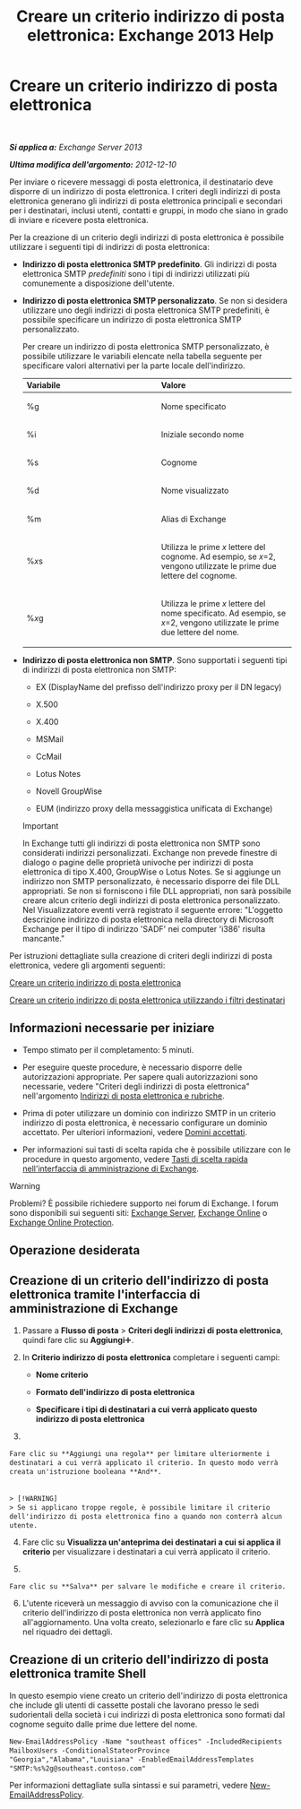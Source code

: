 ﻿---
title: 'Creare un criterio indirizzo di posta elettronica: Exchange 2013 Help'
TOCTitle: Creare un criterio indirizzo di posta elettronica
ms:assetid: eb2bf42e-2058-4e17-85d5-97546433b40a
ms:mtpsurl: https://technet.microsoft.com/it-it/library/Bb125137(v=EXCHG.150)
ms:contentKeyID: 50481928
ms.date: 05/22/2018
mtps_version: v=EXCHG.150
f1_keywords:
- Microsoft.Exchange.Management.SnapIn.Esm.OrganizationConfiguration.NewEmailAddressPolicyWizardForm.EmailAddressPolicyIntroductionPage
ms.translationtype: MT
---

# Creare un criterio indirizzo di posta elettronica

 

_**Si applica a:** Exchange Server 2013_

_**Ultima modifica dell'argomento:** 2012-12-10_

Per inviare o ricevere messaggi di posta elettronica, il destinatario deve disporre di un indirizzo di posta elettronica. I criteri degli indirizzi di posta elettronica generano gli indirizzi di posta elettronica principali e secondari per i destinatari, inclusi utenti, contatti e gruppi, in modo che siano in grado di inviare e ricevere posta elettronica.

Per la creazione di un criterio degli indirizzi di posta elettronica è possibile utilizzare i seguenti tipi di indirizzi di posta elettronica:

  - **Indirizzo di posta elettronica SMTP predefinito**. Gli indirizzi di posta elettronica SMTP *predefiniti* sono i tipi di indirizzi utilizzati più comunemente a disposizione dell'utente.

  - **Indirizzo di posta elettronica SMTP personalizzato**. Se non si desidera utilizzare uno degli indirizzi di posta elettronica SMTP predefiniti, è possibile specificare un indirizzo di posta elettronica SMTP personalizzato.
    
    Per creare un indirizzo di posta elettronica SMTP personalizzato, è possibile utilizzare le variabili elencate nella tabella seguente per specificare valori alternativi per la parte locale dell'indirizzo.
    
    
    <table>
    <colgroup>
    <col style="width: 50%" />
    <col style="width: 50%" />
    </colgroup>
    <thead>
    <tr class="header">
    <th>Variabile</th>
    <th>Valore</th>
    </tr>
    </thead>
    <tbody>
    <tr class="odd">
    <td><p>%g</p></td>
    <td><p>Nome specificato</p></td>
    </tr>
    <tr class="even">
    <td><p>%i</p></td>
    <td><p>Iniziale secondo nome</p></td>
    </tr>
    <tr class="odd">
    <td><p>%s</p></td>
    <td><p>Cognome</p></td>
    </tr>
    <tr class="even">
    <td><p>%d</p></td>
    <td><p>Nome visualizzato</p></td>
    </tr>
    <tr class="odd">
    <td><p>%m</p></td>
    <td><p>Alias di Exchange</p></td>
    </tr>
    <tr class="even">
    <td><p>%<em>x</em>s</p></td>
    <td><p>Utilizza le prime <em>x</em> lettere del cognome. Ad esempio, se <em>x</em>=2, vengono utilizzate le prime due lettere del cognome.</p></td>
    </tr>
    <tr class="odd">
    <td><p>%<em>x</em>g</p></td>
    <td><p>Utilizza le prime <em>x</em> lettere del nome specificato. Ad esempio, se <em>x</em>=2, vengono utilizzate le prime due lettere del nome.</p></td>
    </tr>
    </tbody>
    </table>


  - **Indirizzo di posta elettronica non SMTP**. Sono supportati i seguenti tipi di indirizzi di posta elettronica non SMTP:
    
      - EX (DisplayName del prefisso dell'indirizzo proxy per il DN legacy)
    
      - X.500
    
      - X.400
    
      - MSMail
    
      - CcMail
    
      - Lotus Notes
    
      - Novell GroupWise
    
      - EUM (indirizzo proxy della messaggistica unificata di Exchange)
    

    > [!IMPORTANT]
    > In Exchange tutti gli indirizzi di posta elettronica non SMTP sono considerati indirizzi personalizzati. Exchange non prevede finestre di dialogo o pagine delle proprietà univoche per indirizzi di posta elettronica di tipo X.400, GroupWise o Lotus Notes. Se si aggiunge un indirizzo non SMTP personalizzato, è necessario disporre dei file DLL appropriati. Se non si forniscono i file DLL appropriati, non sarà possibile creare alcun criterio degli indirizzi di posta elettronica personalizzato. Nel Visualizzatore eventi verrà registrato il seguente errore: "L'oggetto descrizione indirizzo di posta elettronica nella directory di Microsoft Exchange per il tipo di indirizzo 'SADF' nei computer 'i386' risulta mancante."



Per istruzioni dettagliate sulla creazione di criteri degli indirizzi di posta elettronica, vedere gli argomenti seguenti:

[Creare un criterio indirizzo di posta elettronica](create-an-email-address-policy-exchange-2013-help.md)

[Creare un criterio indirizzo di posta elettronica utilizzando i filtri destinatari](create-an-email-address-policy-by-using-recipient-filters-exchange-2013-help.md)

## Informazioni necessarie per iniziare

  - Tempo stimato per il completamento: 5 minuti.

  - Per eseguire queste procedure, è necessario disporre delle autorizzazioni appropriate. Per sapere quali autorizzazioni sono necessarie, vedere "Criteri degli indirizzi di posta elettronica" nell'argomento [Indirizzi di posta elettronica e rubriche](email-addresses-and-address-books-exchange-2013-help.md).

  - Prima di poter utilizzare un dominio con indirizzo SMTP in un criterio indirizzo di posta elettronica, è necessario configurare un dominio accettato. Per ulteriori informazioni, vedere [Domini accettati](accepted-domains-exchange-2013-help.md).

  - Per informazioni sui tasti di scelta rapida che è possibile utilizzare con le procedure in questo argomento, vedere [Tasti di scelta rapida nell'interfaccia di amministrazione di Exchange](keyboard-shortcuts-in-the-exchange-admin-center-exchange-online-protection-help.md).


> [!WARNING]
> Problemi? È possibile richiedere supporto nei forum di Exchange. I forum sono disponibili sui seguenti siti: <A href="https://go.microsoft.com/fwlink/p/?linkid=60612">Exchange Server</A>, <A href="https://go.microsoft.com/fwlink/p/?linkid=267542">Exchange Online</A> o <A href="https://go.microsoft.com/fwlink/p/?linkid=285351">Exchange Online Protection</A>.



## Operazione desiderata

## Creazione di un criterio dell'indirizzo di posta elettronica tramite l'interfaccia di amministrazione di Exchange

1.  Passare a **Flusso di posta** \> **Criteri degli indirizzi di posta elettronica**, quindi fare clic su **Aggiungi**![Icona Aggiungi](images/JJ218640.c1e75329-d6d7-4073-a27d-498590bbb558(EXCHG.150).gif "Icona Aggiungi").

2.  In **Criterio indirizzo di posta elettronica** completare i seguenti campi:
    
      - **Nome criterio**
    
      - **Formato dell'indirizzo di posta elettronica**
    
      - **Specificare i tipi di destinatari a cui verrà applicato questo indirizzo di posta elettronica**

3.  
    
    Fare clic su **Aggiungi una regola** per limitare ulteriormente i destinatari a cui verrà applicato il criterio. In questo modo verrà creata un'istruzione booleana **And**.
    

    > [!WARNING]
    > Se si applicano troppe regole, è possibile limitare il criterio dell'indirizzo di posta elettronica fino a quando non conterrà alcun utente.



4.  Fare clic su **Visualizza un'anteprima dei destinatari a cui si applica il criterio** per visualizzare i destinatari a cui verrà applicato il criterio.

5.  
    
    Fare clic su **Salva** per salvare le modifiche e creare il criterio.

6.  L'utente riceverà un messaggio di avviso con la comunicazione che il criterio dell'indirizzo di posta elettronica non verrà applicato fino all'aggiornamento. Una volta creato, selezionarlo e fare clic su **Applica** nel riquadro dei dettagli.

## Creazione di un criterio dell'indirizzo di posta elettronica tramite Shell

In questo esempio viene creato un criterio dell'indirizzo di posta elettronica che include gli utenti di cassette postali che lavorano presso le sedi sudorientali della società i cui indirizzi di posta elettronica sono formati dal cognome seguito dalle prime due lettere del nome.

    New-EmailAddressPolicy -Name "southeast offices" -IncludedRecipients MailboxUsers -ConditionalStateorProvince "Georgia","Alabama","Louisiana" -EnabledEmailAddressTemplates "SMTP:%s%2g@southeast.contoso.com"

Per informazioni dettagliate sulla sintassi e sui parametri, vedere [New-EmailAddressPolicy](https://technet.microsoft.com/it-it/library/aa996800\(v=exchg.150\)).

